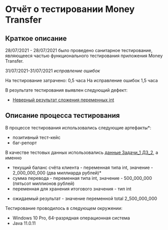 # Отчёт о тестировании **Money Transfer**

## Краткое описание

28/07/2021 - 28/07/2021 было проведено санитарное тестирование, являющееся частью функционального тестирования приложения Money Transfer.

31/07/2021-31/07/2021 _исправление ошибок_

На тестирование затрачено: 0,5 часа
На исправление ошибок 1,5 часа

В результате тестирования выявлен следующий дефект:
* [Неверный результат сложения переменных int](https://github.com/semenovaNatalya/2_JAVA_1a/issues/1)

## Описание процесса тестирования

В процессе тестирования использовались следующие артефакты*:
* позитивный тест-кейс
* баг-репорт


В качестве тестовых данных использовались [данные Задачи_1 ДЗ_2](https://github.com/netology-code/javaqa-homeworks/tree/master/programming), а именно
- текущий баланс счёта клиента - переменная типа int, значение - 2_000_000_000 (два миллиарда рублей)*
- сумма перевода - переменная типа int, значение - 500_000_000 (пятьсот миллионов рублей)
- переменная для хранения итогового значения - тип int
* ожидаемый результат - значение переменной total 2_500_000_000


Тестирование проводилось в следующем окружении:
* Windows 10 Pro, 64-разрядная операционная система
* Java 11.0.11